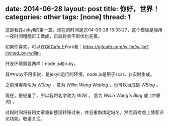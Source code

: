 date: 2014-06-28
layout: post
title: 你好，世界！
categories: other
tags: [none]
thread: 1
---

这是我在Jekyll的第一篇，现在的时间是2014-06-28 16:33:27，这个模板是我用一夜时间粗糙赶工做成，日后将会不断优化完善。

<!-- more -->

如果你喜欢，可以在[GitCafe](http://gitcafe.com/signup?invited_by=willin)上Fork我：<https://gitcafe.com/willin/willin?invited_by=willin>。

开发环境需要两样：node.js和ruby。

其中ruby不用多说，是jekyll运行的环境，node.js是用于scss、js实时生成。

之前博客命名为 *W3log* ，意为 *Willin Wang Weblog* ，也可以当成是 *WBlog* 。

现在，更轻量了，所以我将名字改为 *W2B* ， 意为 *Willin Wang's Blog* 或 *(你懂的)* 。

过段时间将有用文章重新整理转移过来，并且重新绑定域名。然后再考虑上博客评论功能，敬请关注。